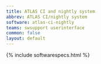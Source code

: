 ```yaml
---
title: ATLAS CI and nightly system
abbrev: ATLAS CI/nightly system
software: atlas-ci-nightly
teams: swsupport userinterface
common: false
layout: default
---
```


{% include softwarespecs.html %}


